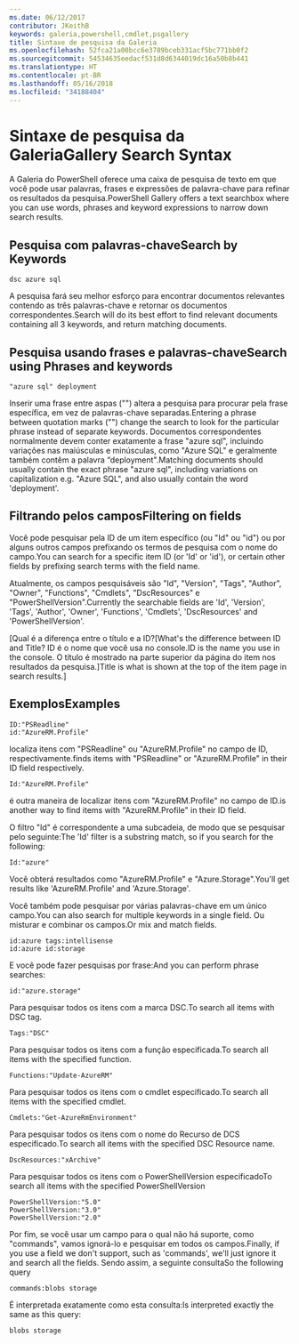 ```yaml
---
ms.date: 06/12/2017
contributor: JKeithB
keywords: galeria,powershell,cmdlet,psgallery
title: Sintaxe de pesquisa da Galeria
ms.openlocfilehash: 52fca21a00bcc6e3789bceb331acf5bc771bb0f2
ms.sourcegitcommit: 54534635eedacf531d8d6344019dc16a50b8b441
ms.translationtype: HT
ms.contentlocale: pt-BR
ms.lasthandoff: 05/16/2018
ms.locfileid: "34188404"
---
```

# <a name="gallery-search-syntax"></a><span data-ttu-id="83151-103">Sintaxe de pesquisa da Galeria</span><span class="sxs-lookup"><span data-stu-id="83151-103">Gallery Search Syntax</span></span>

<span data-ttu-id="83151-104">A Galeria do PowerShell oferece uma caixa de pesquisa de texto em que você pode usar palavras, frases e expressões de palavra-chave para refinar os resultados da pesquisa.</span><span class="sxs-lookup"><span data-stu-id="83151-104">PowerShell Gallery offers a text searchbox where you can use words, phrases and keyword expressions to narrow down search results.</span></span>

## <a name="search-by-keywords"></a><span data-ttu-id="83151-105">Pesquisa com palavras-chave</span><span class="sxs-lookup"><span data-stu-id="83151-105">Search by Keywords</span></span>

    dsc azure sql

<span data-ttu-id="83151-106">A pesquisa fará seu melhor esforço para encontrar documentos relevantes contendo as três palavras-chave e retornar os documentos correspondentes.</span><span class="sxs-lookup"><span data-stu-id="83151-106">Search will do its best effort to find relevant documents containing all 3 keywords, and return matching documents.</span></span>

## <a name="search-using-phrases-and-keywords"></a><span data-ttu-id="83151-107">Pesquisa usando frases e palavras-chave</span><span class="sxs-lookup"><span data-stu-id="83151-107">Search using Phrases and keywords</span></span>

    "azure sql" deployment

<span data-ttu-id="83151-108">Inserir uma frase entre aspas ("") altera a pesquisa para procurar pela frase específica, em vez de palavras-chave separadas.</span><span class="sxs-lookup"><span data-stu-id="83151-108">Entering a phrase between quotation marks ("") change the search to look for the particular phrase instead of separate keywords.</span></span>
<span data-ttu-id="83151-109">Documentos correspondentes normalmente devem conter exatamente a frase "azure sql", incluindo variações nas maiúsculas e minúsculas, como "Azure SQL" e geralmente também contêm a palavra “deployment".</span><span class="sxs-lookup"><span data-stu-id="83151-109">Matching documents should usually contain the exact phrase "azure sql", including variations on capitalization e.g. "Azure SQL", and also usually contain the word 'deployment'.</span></span>

## <a name="filtering-on-fields"></a><span data-ttu-id="83151-110">Filtrando pelos campos</span><span class="sxs-lookup"><span data-stu-id="83151-110">Filtering on fields</span></span>

<span data-ttu-id="83151-111">Você pode pesquisar pela ID de um item específico (ou "Id" ou "id") ou por alguns outros campos prefixando os termos de pesquisa com o nome do campo.</span><span class="sxs-lookup"><span data-stu-id="83151-111">You can search for a specific item ID (or 'Id' or 'id'), or certain other fields by prefixing search terms with the field name.</span></span>

<span data-ttu-id="83151-112">Atualmente, os campos pesquisáveis são "Id", "Version", "Tags", "Author", "Owner", "Functions", "Cmdlets", "DscResources" e "PowerShellVersion".</span><span class="sxs-lookup"><span data-stu-id="83151-112">Currently the searchable fields are 'Id', 'Version', 'Tags', 'Author', 'Owner', 'Functions', 'Cmdlets', 'DscResources' and 'PowerShellVersion'.</span></span>

<span data-ttu-id="83151-113">[Qual é a diferença entre o título e a ID?</span><span class="sxs-lookup"><span data-stu-id="83151-113">[What's the difference between ID and Title?</span></span> <span data-ttu-id="83151-114">ID é o nome que você usa no console.</span><span class="sxs-lookup"><span data-stu-id="83151-114">ID is the name you use in the console.</span></span> <span data-ttu-id="83151-115">O título é mostrado na parte superior da página do item nos resultados da pesquisa.]</span><span class="sxs-lookup"><span data-stu-id="83151-115">Title is what is shown at the top of the item page in search results.]</span></span>

## <a name="examples"></a><span data-ttu-id="83151-116">Exemplos</span><span class="sxs-lookup"><span data-stu-id="83151-116">Examples</span></span>

    ID:"PSReadline"
    id:"AzureRM.Profile"

<span data-ttu-id="83151-117">localiza itens com "PSReadline" ou "AzureRM.Profile" no campo de ID, respectivamente.</span><span class="sxs-lookup"><span data-stu-id="83151-117">finds items with "PSReadline" or "AzureRM.Profile" in their ID field respectively.</span></span>

    Id:"AzureRM.Profile"

<span data-ttu-id="83151-118">é outra maneira de localizar itens com "AzureRM.Profile" no campo de ID.</span><span class="sxs-lookup"><span data-stu-id="83151-118">is another way to find items with "AzureRM.Profile" in their ID field.</span></span>

<span data-ttu-id="83151-119">O filtro "Id" é correspondente a uma subcadeia, de modo que se pesquisar pelo seguinte:</span><span class="sxs-lookup"><span data-stu-id="83151-119">The 'Id' filter is a substring match, so if you search for the following:</span></span>

    Id:"azure"

<span data-ttu-id="83151-120">Você obterá resultados como "AzureRM.Profile" e "Azure.Storage".</span><span class="sxs-lookup"><span data-stu-id="83151-120">You'll get results like 'AzureRM.Profile' and 'Azure.Storage'.</span></span>

<span data-ttu-id="83151-121">Você também pode pesquisar por várias palavras-chave em um único campo.</span><span class="sxs-lookup"><span data-stu-id="83151-121">You can also search for multiple keywords in a single field.</span></span> <span data-ttu-id="83151-122">Ou misturar e combinar os campos.</span><span class="sxs-lookup"><span data-stu-id="83151-122">Or mix and match fields.</span></span>

    id:azure tags:intellisense
    id:azure id:storage

<span data-ttu-id="83151-123">E você pode fazer pesquisas por frase:</span><span class="sxs-lookup"><span data-stu-id="83151-123">And you can perform phrase searches:</span></span>

    id:"azure.storage"


<span data-ttu-id="83151-124">Para pesquisar todos os itens com a marca DSC.</span><span class="sxs-lookup"><span data-stu-id="83151-124">To search all items with DSC tag.</span></span>

    Tags:"DSC"

<span data-ttu-id="83151-125">Para pesquisar todos os itens com a função especificada.</span><span class="sxs-lookup"><span data-stu-id="83151-125">To search all items with the specified function.</span></span>

    Functions:"Update-AzureRM"

<span data-ttu-id="83151-126">Para pesquisar todos os itens com o cmdlet especificado.</span><span class="sxs-lookup"><span data-stu-id="83151-126">To search all items with the specified cmdlet.</span></span>

    Cmdlets:"Get-AzureRmEnvironment"

<span data-ttu-id="83151-127">Para pesquisar todos os itens com o nome do Recurso de DCS especificado.</span><span class="sxs-lookup"><span data-stu-id="83151-127">To search all items with the specified DSC Resource name.</span></span>

    DscResources:"xArchive"

<span data-ttu-id="83151-128">Para pesquisar todos os itens com o PowerShellVersion especificado</span><span class="sxs-lookup"><span data-stu-id="83151-128">To search all items with the specified PowerShellVersion</span></span>

    PowerShellVersion:"5.0"
    PowerShellVersion:"3.0"
    PowerShellVersion:"2.0"


<span data-ttu-id="83151-129">Por fim, se você usar um campo para o qual não há suporte, como "commands", vamos ignorá-lo e pesquisar em todos os campos.</span><span class="sxs-lookup"><span data-stu-id="83151-129">Finally, if you use a field we don't support, such as 'commands', we'll just ignore it and search all the fields.</span></span> <span data-ttu-id="83151-130">Sendo assim, a seguinte consulta</span><span class="sxs-lookup"><span data-stu-id="83151-130">So the following query</span></span>

    commands:blobs storage

<span data-ttu-id="83151-131">É interpretada exatamente como esta consulta:</span><span class="sxs-lookup"><span data-stu-id="83151-131">Is interpreted exactly the same as this query:</span></span>

    blobs storage